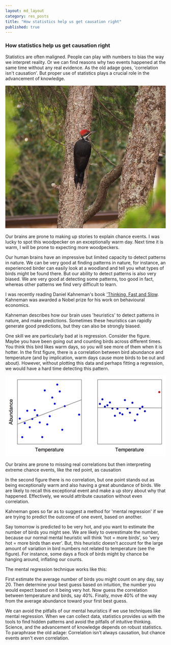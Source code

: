 ```yaml
---
layout: md_layout
category: res_posts
title: "How statistics help us get causation right"
published: true  
---
```


### How statistics help us get causation right  

Statistics are often maligned. People can play with numbers to bias the way we interpret reality. Or we can find reasons why two events happened at the same time without any real evidence. As the old adage goes, 'correlation isn't causation'. But proper use of statistics plays a crucial role in the advancement of knowledge.  

<div class = "image_caption">
<img src ="/Images/woodpecker.JPG" alt="woodpecker" class="image_float"/>
<p>
Our brains are prone to making up stories to explain chance events. I was lucky to spot this woodpecker on an exceptionally warm day. Next time it is warm, I will be prone to expecting more woodpeckers.
</p>
</div>

Our human brains have an impressive but limited capacity to detect patterns in nature. We can be very good at finding patterns in nature, for instance, an experienced birder can easily look at a woodland and tell you what types of birds might be found there. But our ability to detect patterns is also very biased. We are very good at detecting some patterns, too good in fact, whereas other patterns we find very difficult to learn.

I was recently reading Daniel Kahneman's book ['Thinking, Fast and Slow](https://en.wikipedia.org/wiki/Thinking,_Fast_and_Slow). Kahneman was awarded a Nobel prize for his work on behavioural economics.


Kahneman describes how our brain uses 'heuristics' to detect patterns in nature, and make predictions. Sometimes these heuristics can rapidly generate good predictions, but they can also be strongly biased.

One skill we are particularly bad at is regression. Consider the figure. Maybe you have been going out and counting birds across different times. You think this bird likes warm days, so you will see more of them when it is hotter. In the first figure, there is a correlation between bird abundance and temperature (and by implication, warm days cause more birds to be out and about). However, without plotting this data and perhaps fitting a regression, we would have a hard time detecting this pattern.


<div class = "image_caption_wide">
<img src ="/Images/correlations_heuristics.png" alt="correlation" class="image_float_wide"/>
<p>
Our brains are prone to missing real correlations but then interpreting extreme chance events, like the red point, as causation
</p>
</div>

In the second figure there is no correlation, but one point stands out as being exceptionally warm and also having a great abundance of birds. We are likely to recall this exceptional event and make a up story about why that happened. Effectively, we would attribute causation without even correlation.

Kahneman goes so far as to suggest a method for 'mental regression' if we are trying to predict the outcome of one event, based on another.

Say tomorrow is predicted to be very hot, and you want to estimate the number of birds you might see. We are likely to overestimate the number, because our normal mental heuristic will think 'hot  = more birds', so 'very hot = more birds than ever'. But, this heuristic doesn't account for the large amount of variation in bird numbers not related to temperature (see the figure). For instance, some days a flock of birds might by chance be hanging around, inflating our counts.

The mental regression technique works like this:

First estimate the average number of birds you might count on any day, say 20. Then determine your best guess based on intuition, the number you would expect based on it being very hot. Now guess the correlation between temperature and birds, say 40%. Finally, move 40% of the way from the average abundance toward your first best guess.

We can avoid the pitfalls of our mental heuristics if we use techniques like mental regression. When we can collect data, statistics provides us with the tools to find hidden patterns and avoid the pitfalls of intuitive thinking. Science, and the advancement of knowledge depends on robust statistics. To paraphrase the old adage: Correlation isn't always causation, but chance events aren't even correlation. 
